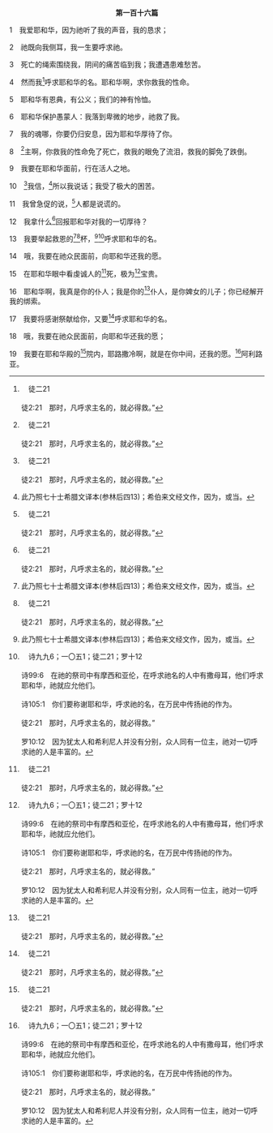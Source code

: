 <p style="text-align:center;font-weight:bold;">第一百十六篇</p>

1　我爱耶和华，因为祂听了我的声音，我的恳求；

2　祂既向我侧耳，我一生要呼求祂。

3　死亡的绳索围绕我，阴间的痛苦临到我；我遭遇患难愁苦。

4　然而我[^a]呼求耶和华的名。耶和华啊，求你救我的性命。

[^a]:　徒二21<br><br>徒2:21　那时，凡呼求主名的，就必得救。”

5　耶和华有恩典，有公义；我们的神有怜恤。

6　耶和华保护愚蒙人：我落到卑微的地步，祂救了我。

7　我的魂哪，你要仍归安息，因为耶和华厚待了你。

8　[^a]主啊，你救我的性命免了死亡，救我的眼免了流泪，救我的脚免了跌倒。

[^a]:　8～9：诗五六13<br><br>诗56:13　因为你救了我的命脱离死亡；你确实救了我的脚不至跌倒，使我在活人的光中行在神面前。

9　我要在耶和华面前，行在活人之地。

10　[^a]我信，[^1]所以我说话；我受了极大的困苦。

[^1]:此乃照七十士希腊文译本(参林后四13)；希伯来文经文作，因为，或当。

[^a]:　林后四13<br><br>林后4:13　并且照经上所记：“我信，所以我说话”；我们既有这同样信心的灵，也就信，所以也就说话，

11　我曾急促的说，[^a]人都是说谎的。

[^a]:　罗三4<br><br>罗3:4　绝对不能！神总是真实的，人都是虚谎的，如经上所记：“好叫你说话的时候，显为公义；被人审判的时候，可以得胜。”

12　我拿什么[^a]回报耶和华对我的一切厚待？

[^a]:　罗十一35；参代下三二25<br><br>罗11:35　谁曾先给了祂，使祂后来偿还？<br><br>代下32:25　希西家却没有照他所受的好处报答耶和华，因他心里高傲；故此忿怒要临到他和犹大并耶路撒冷。

13　我要举起救恩的[^1][^a]杯，[^1][^b]呼求耶和华的名。

[^1]:神丰富、完满的救恩乃是赐给我们的杯，我们的分，而我们喝这杯并有分于这救恩的路，乃是呼求主的名(2，4，13，17，创四26，赛十二2～4，徒二21，罗十12～13)。

[^a]:　诗十六5<br><br>诗16:5　耶和华是我的产业，是我杯中的分；我所得的分你为我持守。

[^b]:　诗九九6；一〇五1；徒二21；罗十12<br><br>诗99:6　在祂的祭司中有摩西和亚伦，在呼求祂名的人中有撒母耳，他们呼求耶和华，祂就应允他们。<br><br>诗105:1　你们要称谢耶和华，呼求祂的名，在万民中传扬祂的作为。<br><br>徒2:21　那时，凡呼求主名的，就必得救。”<br><br>罗10:12　因为犹太人和希利尼人并没有分别，众人同有一位主，祂对一切呼求祂的人是丰富的。

14　哦，我要在祂众民面前，向耶和华还我的愿。

15　在耶和华眼中看虔诚人的[^a]死，极为[^b]宝贵。

[^a]:　民二三10；启十四13<br><br>民23:10　谁能数算雅各的尘土？谁能数点以色列的四分之一？愿我之死如正直人之死；愿我之终如正直人之终。<br><br>启14:13　我听见从天上有声音说，你要写下，从今以后，在主里死了的人有福了。那灵说，是的，他们息了自己的劳苦，他们的工作也随着他们。

[^b]:　诗七二14<br><br>诗72:14　祂要救赎他们的性命脱离欺压和强暴，他们的血在祂眼中看为宝贵。

16　耶和华啊，我真是你的仆人；我是你的[^a]仆人，是你婢女的儿子；你已经解开我的绑索。

[^a]:　诗一一三1；一一九125；一四三12；参林前七22<br><br>诗113:1　阿利路亚！耶和华的仆人哪，你们要赞美，赞美耶和华的名。<br><br>诗119:125　我是你的仆人；求你赐我悟性，使我得知你的法度。<br><br>诗143:12　凭你的慈爱剪除我的仇敌，灭绝一切欺压我的人，因我是你的仆人。<br><br>林前7:22　因为一个奴仆在主里蒙召，就是属于主得自由的人；照样，一个自由的人蒙召，就是基督的奴仆。

17　我要将感谢祭献给你，又要[^a]呼求耶和华的名。

[^a]:　诗一一六13<br><br>诗116:13　我要举起救恩的杯，呼求耶和华的名。

18　哦，我要在祂众民面前，向耶和华还我的愿；

19　我要在耶和华殿的[^a]院内，耶路撒冷啊，就是在你中间，还我的愿。[^b]阿利路亚。

[^a]:　诗九二13；九六8<br><br>诗92:13　他们栽植于耶和华的殿中，发旺在我们神的院里。<br><br>诗96:8　要将耶和华的名所当得的荣耀归给祂，拿供物来进入祂的院宇。

[^b]:　诗一〇四35<br><br>诗104:35　愿罪人从地上灭绝，愿恶人归于无有。我的魂哪，你要颂赞耶和华。阿利路亚。


